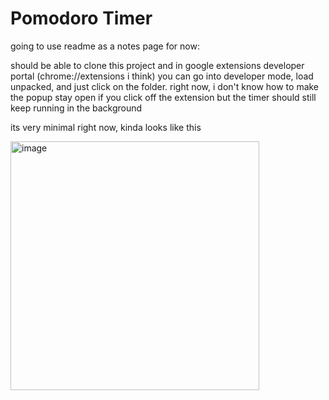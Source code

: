 # Pomodoro Timer
going to use readme as a notes page for now:

should be able to clone this project and in google extensions developer portal (chrome://extensions i think) you can go into developer mode, load unpacked, and just click on the folder. right now, i don't know how to make the popup stay open if you click off the extension but the timer should still keep running in the background

its very minimal right now, kinda looks like this

<img width="398" alt="image" src="https://github.com/zrogerye/PomodoroTimerExtension/assets/67408272/d5bdbe02-5259-4a32-8aca-da58a11392de">

